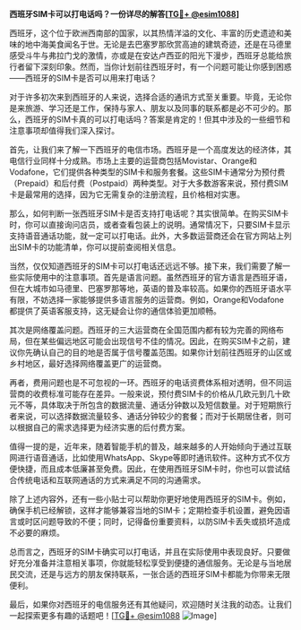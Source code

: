 **西班牙SIM卡可以打电话吗？一份详尽的解答[[TG💪+ @esim1088](https://t.me/s/esim1088)]**

西班牙，这个位于欧洲西南部的国家，以其热情洋溢的文化、丰富的历史遗迹和美味的地中海美食闻名于世。无论是去巴塞罗那欣赏高迪的建筑奇迹，还是在马德里感受斗牛与弗拉门戈的激情，亦或是在安达卢西亚的阳光下漫步，西班牙总能给旅行者留下深刻印象。然而，当你计划前往西班牙时，有一个问题可能让你感到困惑——西班牙的SIM卡是否可以用来打电话？

对于许多初次来到西班牙的人来说，选择合适的通讯方式至关重要。毕竟，无论你是来旅游、学习还是工作，保持与家人、朋友以及同事的联系都是必不可少的。那么，西班牙的SIM卡真的可以打电话吗？答案是肯定的！但其中涉及的一些细节和注意事项却值得我们深入探讨。

首先，让我们来了解一下西班牙的电信市场。西班牙是一个高度发达的经济体，其电信行业同样十分成熟。市场上主要的运营商包括Movistar、Orange和Vodafone，它们提供各种类型的SIM卡和服务套餐。这些SIM卡通常分为预付费（Prepaid）和后付费（Postpaid）两种类型。对于大多数游客来说，预付费SIM卡是最常用的选择，因为它无需复杂的注册流程，且价格相对实惠。

那么，如何判断一张西班牙SIM卡是否支持打电话呢？其实很简单。在购买SIM卡时，你可以直接询问店员，或者查看包装上的说明。通常情况下，只要SIM卡显示支持语音通话功能，就一定可以打电话。此外，大多数运营商还会在官方网站上列出SIM卡的功能清单，你可以提前查阅相关信息。

当然，仅仅知道西班牙的SIM卡可以打电话还远远不够。接下来，我们需要了解一些实际使用中的注意事项。首先是语言问题。虽然西班牙的官方语言是西班牙语，但在大城市如马德里、巴塞罗那等地，英语的普及率较高。如果你的西班牙语水平有限，不妨选择一家能够提供多语言服务的运营商。例如，Orange和Vodafone都提供了英语客服支持，这无疑会让你的通信体验更加顺畅。

其次是网络覆盖问题。西班牙的三大运营商在全国范围内都有较为完善的网络布局，但在某些偏远地区可能会出现信号不佳的情况。因此，在购买SIM卡之前，建议你先确认自己的目的地是否属于信号覆盖范围。如果你计划前往西班牙的山区或乡村地区，最好选择网络覆盖更广的运营商。

再者，费用问题也是不可忽视的一环。西班牙的电话资费体系相对透明，但不同运营商的收费标准可能存在差异。一般来说，预付费SIM卡的价格从几欧元到几十欧元不等，具体取决于所包含的数据流量、通话分钟数以及短信数量。对于短期旅行者来说，可以选择数据流量较多、通话分钟较少的套餐；而对于长期居住者，则可以根据自己的需求选择更为经济实惠的后付费方案。

值得一提的是，近年来，随着智能手机的普及，越来越多的人开始倾向于通过互联网进行语音通话，比如使用WhatsApp、Skype等即时通讯软件。这种方式不仅方便快捷，而且成本低廉甚至免费。因此，在使用西班牙SIM卡时，你也可以尝试结合传统电话和互联网通话的方式来满足不同的沟通需求。

除了上述内容外，还有一些小贴士可以帮助你更好地使用西班牙的SIM卡。例如，确保手机已经解锁，这样才能够兼容当地的SIM卡；定期检查手机设置，避免因语言或时区问题导致的不便；同时，记得备份重要资料，以防SIM卡丢失或损坏造成不必要的麻烦。

总而言之，西班牙的SIM卡确实可以打电话，并且在实际使用中表现良好。只要做好充分准备并注意相关事项，你就能轻松享受到便捷的通信服务。无论是与当地居民交流，还是与远方的朋友保持联系，一张合适的西班牙SIM卡都能为你带来无限便利。

最后，如果你对西班牙的电信服务还有其他疑问，欢迎随时关注我的动态。让我们一起探索更多有趣的话题吧！[[TG💪+ @esim1088](https://t.me/s/esim1088) ![Image](https://i.postimg.cc/4NQfJmqS/Snipaste-2025-05-13-00-14-12.png)]
